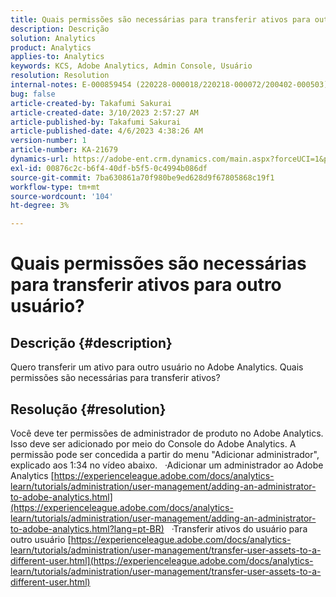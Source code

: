 ```yaml
---
title: Quais permissões são necessárias para transferir ativos para outro usuário?
description: Descrição
solution: Analytics
product: Analytics
applies-to: Analytics
keywords: KCS, Adobe Analytics, Admin Console, Usuário
resolution: Resolution
internal-notes: E-000859454 (220228-000018/220218-000072/200402-000503)
bug: false
article-created-by: Takafumi Sakurai
article-created-date: 3/10/2023 2:57:27 AM
article-published-by: Takafumi Sakurai
article-published-date: 4/6/2023 4:38:26 AM
version-number: 1
article-number: KA-21679
dynamics-url: https://adobe-ent.crm.dynamics.com/main.aspx?forceUCI=1&pagetype=entityrecord&etn=knowledgearticle&id=ea673245-efbe-ed11-83ff-6045bd006b3d
exl-id: 00876c2c-b6f4-40df-b5f5-0c4994b086df
source-git-commit: 7ba630861a70f980be9ed628d9f67805868c19f1
workflow-type: tm+mt
source-wordcount: '104'
ht-degree: 3%

---
```


# Quais permissões são necessárias para transferir ativos para outro usuário?

## Descrição {#description}

Quero transferir um ativo para outro usuário no Adobe Analytics. Quais permissões são necessárias para transferir ativos?

## Resolução {#resolution}


Você deve ter permissões de administrador de produto no Adobe Analytics. Isso deve ser adicionado por meio do Console do Adobe Analytics. A permissão pode ser concedida a partir do menu &quot;Adicionar administrador&quot;, explicado aos 1:34 no vídeo abaixo.
 
·Adicionar um administrador ao Adobe Analytics
[https://experienceleague.adobe.com/docs/analytics-learn/tutorials/administration/user-management/adding-an-administrator-to-adobe-analytics.html](https://experienceleague.adobe.com/docs/analytics-learn/tutorials/administration/user-management/adding-an-administrator-to-adobe-analytics.html?lang=pt-BR)
 
·Transferir ativos do usuário para outro usuário
[https://experienceleague.adobe.com/docs/analytics-learn/tutorials/administration/user-management/transfer-user-assets-to-a-different-user.html](https://experienceleague.adobe.com/docs/analytics-learn/tutorials/administration/user-management/transfer-user-assets-to-a-different-user.html)
